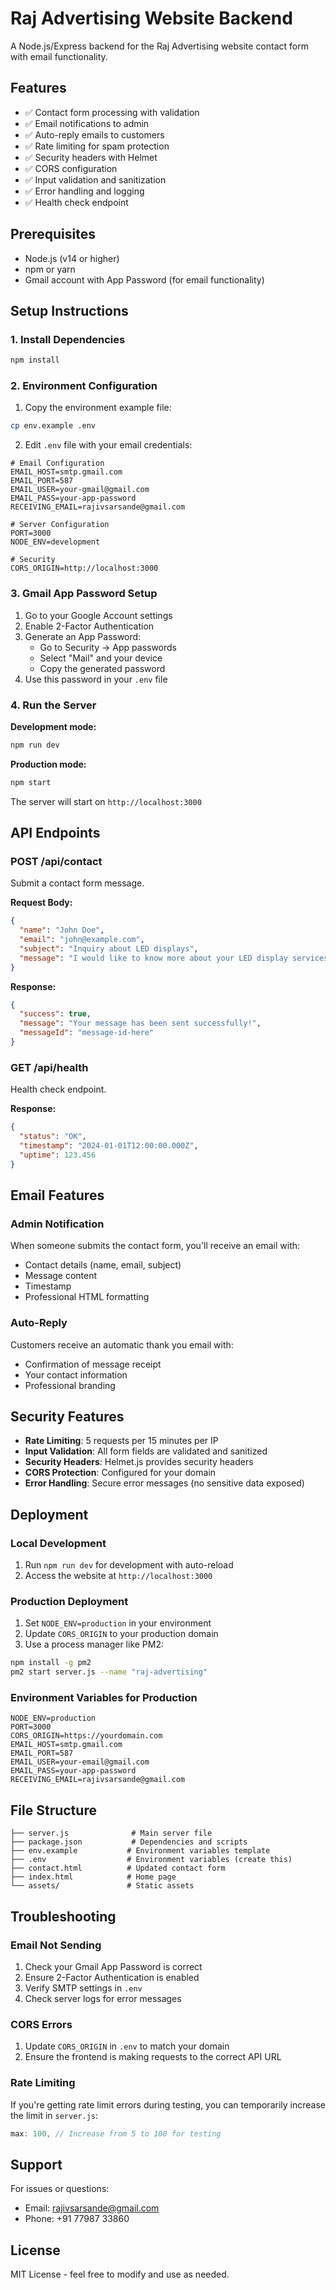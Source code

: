 # Raj Advertising Website Backend

A Node.js/Express backend for the Raj Advertising website contact form with email functionality.

## Features

- ✅ Contact form processing with validation
- ✅ Email notifications to admin
- ✅ Auto-reply emails to customers
- ✅ Rate limiting for spam protection
- ✅ Security headers with Helmet
- ✅ CORS configuration
- ✅ Input validation and sanitization
- ✅ Error handling and logging
- ✅ Health check endpoint

## Prerequisites

- Node.js (v14 or higher)
- npm or yarn
- Gmail account with App Password (for email functionality)

## Setup Instructions

### 1. Install Dependencies

```bash
npm install
```

### 2. Environment Configuration

1. Copy the environment example file:
```bash
cp env.example .env
```

2. Edit `.env` file with your email credentials:
```env
# Email Configuration
EMAIL_HOST=smtp.gmail.com
EMAIL_PORT=587
EMAIL_USER=your-gmail@gmail.com
EMAIL_PASS=your-app-password
RECEIVING_EMAIL=rajivsarsande@gmail.com

# Server Configuration
PORT=3000
NODE_ENV=development

# Security
CORS_ORIGIN=http://localhost:3000
```

### 3. Gmail App Password Setup

1. Go to your Google Account settings
2. Enable 2-Factor Authentication
3. Generate an App Password:
   - Go to Security → App passwords
   - Select "Mail" and your device
   - Copy the generated password
4. Use this password in your `.env` file

### 4. Run the Server

**Development mode:**
```bash
npm run dev
```

**Production mode:**
```bash
npm start
```

The server will start on `http://localhost:3000`

## API Endpoints

### POST /api/contact
Submit a contact form message.

**Request Body:**
```json
{
  "name": "John Doe",
  "email": "john@example.com",
  "subject": "Inquiry about LED displays",
  "message": "I would like to know more about your LED display services."
}
```

**Response:**
```json
{
  "success": true,
  "message": "Your message has been sent successfully!",
  "messageId": "message-id-here"
}
```

### GET /api/health
Health check endpoint.

**Response:**
```json
{
  "status": "OK",
  "timestamp": "2024-01-01T12:00:00.000Z",
  "uptime": 123.456
}
```

## Email Features

### Admin Notification
When someone submits the contact form, you'll receive an email with:
- Contact details (name, email, subject)
- Message content
- Timestamp
- Professional HTML formatting

### Auto-Reply
Customers receive an automatic thank you email with:
- Confirmation of message receipt
- Your contact information
- Professional branding

## Security Features

- **Rate Limiting**: 5 requests per 15 minutes per IP
- **Input Validation**: All form fields are validated and sanitized
- **Security Headers**: Helmet.js provides security headers
- **CORS Protection**: Configured for your domain
- **Error Handling**: Secure error messages (no sensitive data exposed)

## Deployment

### Local Development
1. Run `npm run dev` for development with auto-reload
2. Access the website at `http://localhost:3000`

### Production Deployment
1. Set `NODE_ENV=production` in your environment
2. Update `CORS_ORIGIN` to your production domain
3. Use a process manager like PM2:
```bash
npm install -g pm2
pm2 start server.js --name "raj-advertising"
```

### Environment Variables for Production
```env
NODE_ENV=production
PORT=3000
CORS_ORIGIN=https://yourdomain.com
EMAIL_HOST=smtp.gmail.com
EMAIL_PORT=587
EMAIL_USER=your-email@gmail.com
EMAIL_PASS=your-app-password
RECEIVING_EMAIL=rajivsarsande@gmail.com
```

## File Structure

```
├── server.js              # Main server file
├── package.json           # Dependencies and scripts
├── env.example           # Environment variables template
├── .env                  # Environment variables (create this)
├── contact.html          # Updated contact form
├── index.html            # Home page
└── assets/               # Static assets
```

## Troubleshooting

### Email Not Sending
1. Check your Gmail App Password is correct
2. Ensure 2-Factor Authentication is enabled
3. Verify SMTP settings in `.env`
4. Check server logs for error messages

### CORS Errors
1. Update `CORS_ORIGIN` in `.env` to match your domain
2. Ensure the frontend is making requests to the correct API URL

### Rate Limiting
If you're getting rate limit errors during testing, you can temporarily increase the limit in `server.js`:
```javascript
max: 100, // Increase from 5 to 100 for testing
```

## Support

For issues or questions:
- Email: rajivsarsande@gmail.com
- Phone: +91 77987 33860

## License

MIT License - feel free to modify and use as needed. 